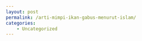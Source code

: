 ```yaml
---
layout: post
permalink: /arti-mimpi-ikan-gabus-menurut-islam/
categories:
    - Uncategorized
---
```


